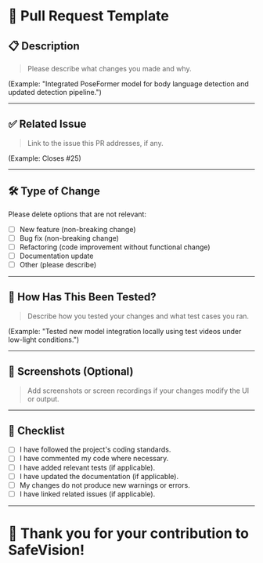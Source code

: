 # 🚀 Pull Request Template

## 📋 Description

> Please describe what changes you made and why.

(Example: "Integrated PoseFormer model for body language detection and updated detection pipeline.")

---

## ✅ Related Issue

> Link to the issue this PR addresses, if any.

(Example: Closes #25)

---

## 🛠️ Type of Change

Please delete options that are not relevant:

- [ ] New feature (non-breaking change)
- [ ] Bug fix (non-breaking change)
- [ ] Refactoring (code improvement without functional change)
- [ ] Documentation update
- [ ] Other (please describe)

---

## 🧪 How Has This Been Tested?

> Describe how you tested your changes and what test cases you ran.

(Example: "Tested new model integration locally using test videos under low-light conditions.")

---

## 📸 Screenshots (Optional)

> Add screenshots or screen recordings if your changes modify the UI or output.

---

## 📝 Checklist

- [ ] I have followed the project's coding standards.
- [ ] I have commented my code where necessary.
- [ ] I have added relevant tests (if applicable).
- [ ] I have updated the documentation (if applicable).
- [ ] My changes do not produce new warnings or errors.
- [ ] I have linked related issues (if applicable).

---

# 🙌 Thank you for your contribution to SafeVision!
